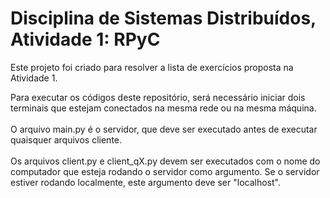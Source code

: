 # Disciplina de Sistemas Distribuídos, Atividade 1: RPyC

Este projeto foi criado para resolver a lista de exercícios proposta na Atividade 1. 

Para executar os códigos deste repositório, será necessário iniciar dois terminais que estejam conectados na mesma rede ou na mesma máquina.\
\
O arquivo main.py é o servidor, que deve ser executado antes de executar quaisquer arquivos cliente.\
\
Os arquivos client.py e client_qX.py devem ser executados com o nome do computador que esteja rodando o servidor como argumento. Se o servidor estiver rodando localmente, este argumento deve ser "localhost".
